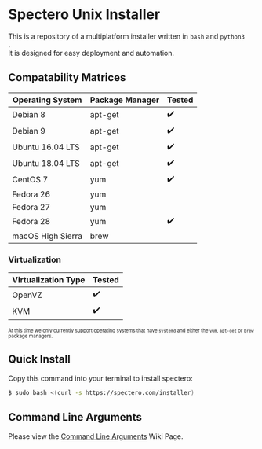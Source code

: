 # Spectero Unix Installer

This is a repository of a multiplatform installer written in `bash` and `python3	`.  
It is designed for easy deployment and automation.


## Compatability Matrices

|Operating System  |Package Manager |Tested |
|-------------------|---------------|-------|
|Debian 8           |apt-get        |✔️    |
|Debian 9           |apt-get        |✔️    |
|Ubuntu 16.04 LTS   |apt-get        |✔️    |
|Ubuntu 18.04 LTS   |apt-get        |✔️    |  
|CentOS 7           |yum            |✔️    |
|Fedora 26          |yum            |      |
|Fedora 27          |yum            |      |
|Fedora 28          |yum            |✔️    |
|macOS High Sierra  |brew           |      |

### Virtualization
|Virtualization Type|Tested |
|-------------------|-------|
|OpenVZ             |✔️     |
|KVM                |✔️     |

<sub><sup>At this time we only currently support operating systems that have `systemd` and either the `yum`, `apt-get` or `brew` package managers.</sup></sub>


## Quick Install
Copy this command into your terminal to install spectero:
```sh
$ sudo bash <(curl -s https://spectero.com/installer)
```

## Command Line Arguments
Please view the [Command Line Arguments](https://github.com/ProjectSpectero/daemon-installer-nix/wiki/Command-Line-Arguments) Wiki Page.


